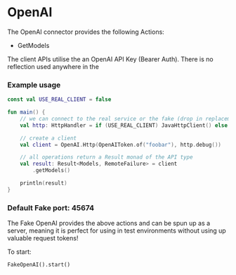 # OpenAI

The OpenAI connector provides the following Actions:

* GetModels

The client APIs utilise the an OpenAI API Key (Bearer Auth). There is no reflection used anywhere in the

### Example usage

```kotlin
const val USE_REAL_CLIENT = false

fun main() {
    // we can connect to the real service or the fake (drop in replacement)
    val http: HttpHandler = if (USE_REAL_CLIENT) JavaHttpClient() else FakeOpenAI()

    // create a client
    val client = OpenAI.Http(OpenAIToken.of("foobar"), http.debug())

    // all operations return a Result monad of the API type
    val result: Result<Models, RemoteFailure> = client
        .getModels()

    println(result)
}
```

### Default Fake port: 45674

The Fake OpenAI provides the above actions and can be spun up as a server, meaning it is perfect for using in test
environments without using up valuable request tokens!

To start:

```
FakeOpenAI().start()
```
